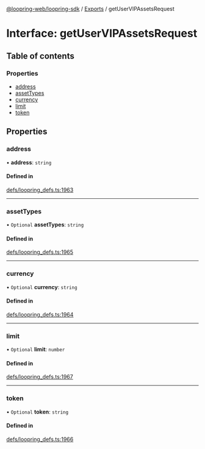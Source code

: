 [@loopring-web/loopring-sdk](../README.md) / [Exports](../modules.md) / getUserVIPAssetsRequest

# Interface: getUserVIPAssetsRequest

## Table of contents

### Properties

- [address](getUserVIPAssetsRequest.md#address)
- [assetTypes](getUserVIPAssetsRequest.md#assettypes)
- [currency](getUserVIPAssetsRequest.md#currency)
- [limit](getUserVIPAssetsRequest.md#limit)
- [token](getUserVIPAssetsRequest.md#token)

## Properties

### address

• **address**: `string`

#### Defined in

[defs/loopring_defs.ts:1963](https://github.com/Loopring/loopring_sdk/blob/f91f904/src/defs/loopring_defs.ts#L1963)

___

### assetTypes

• `Optional` **assetTypes**: `string`

#### Defined in

[defs/loopring_defs.ts:1965](https://github.com/Loopring/loopring_sdk/blob/f91f904/src/defs/loopring_defs.ts#L1965)

___

### currency

• `Optional` **currency**: `string`

#### Defined in

[defs/loopring_defs.ts:1964](https://github.com/Loopring/loopring_sdk/blob/f91f904/src/defs/loopring_defs.ts#L1964)

___

### limit

• `Optional` **limit**: `number`

#### Defined in

[defs/loopring_defs.ts:1967](https://github.com/Loopring/loopring_sdk/blob/f91f904/src/defs/loopring_defs.ts#L1967)

___

### token

• `Optional` **token**: `string`

#### Defined in

[defs/loopring_defs.ts:1966](https://github.com/Loopring/loopring_sdk/blob/f91f904/src/defs/loopring_defs.ts#L1966)
